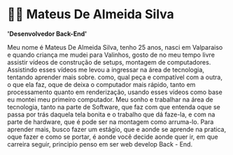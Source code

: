 
# 👨‍💻 Mateus De Almeida Silva 

**'Desenvolvedor Back-End'**

Meu nome é Mateus De Almeida Silva, tenho 25 anos, nasci em Valparaiso e quando criança me mudei para Valinhos, gosto de no meu tempo livre assistir vídeos de construção de setups, montagem de computadores.
Assistindo esses vídeos me levou a ingressar na área de tecnologia, tentando aprender mais sobre. como, qual peça e compatível com a outra, o que ela faz, oque de deixa o computador mais rápido, tanto em processamento quanto em renderização, usando esses vídeos como base eu montei meu primeiro computador.
 Meu sonho e trabalhar na área de tecnologia, tanto na parte de Software, que faz com que entenda oque se passa por trás daquela tela bonita e o trabalho que dá faze-la, e com na parte de hardware, que é pode ser na montagem como arruma-lo.
Para aprender mais, busco fazer um estágio, que e aonde se aprende na pratica, oque fazer e como se portar, é aonde você decide aonde quer ir, em que carreira seguir, principio penso em ser web develop Back - End.
